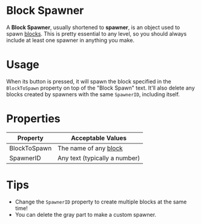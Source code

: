 # Block Spawner
A **Block Spawner**, usually shortened to **spawner**, is an object used to spawn [blocks](/objects/block). This is pretty essential to any level, so you should always include at least one spawner in anything you make.

# Usage
When its button is pressed, it will spawn the block specified in the `BlockToSpawn` property on top of the "Block Spawn" text. It'll also delete any blocks created by spawners with the same `SpawnerID`, including itself.

# Properties
|Property    |Acceptable Values                      |
|------------|---------------------------------------|
|BlockToSpawn|The name of any [block](/objects/block)|
|SpawnerID   |Any text (typically a number)          |

# Tips
* Change the `SpawnerID` property to create multiple blocks at the same time!
* You can delete the gray part to make a custom spawner.
